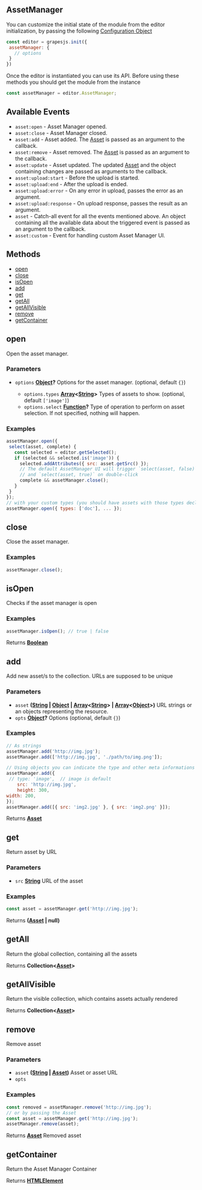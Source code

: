<!-- Generated by documentation.js. Update this documentation by updating the source code. -->

## AssetManager

You can customize the initial state of the module from the editor initialization, by passing the following [Configuration Object][1]

```js
const editor = grapesjs.init({
 assetManager: {
   // options
 }
})
```

Once the editor is instantiated you can use its API. Before using these methods you should get the module from the instance

```js
const assetManager = editor.AssetManager;
```

## Available Events

*   `asset:open` - Asset Manager opened.
*   `asset:close` - Asset Manager closed.
*   `asset:add` - Asset added. The [Asset] is passed as an argument to the callback.
*   `asset:remove` - Asset removed. The [Asset] is passed as an argument to the callback.
*   `asset:update` - Asset updated. The updated [Asset] and the object containing changes are passed as arguments to the callback.
*   `asset:upload:start` - Before the upload is started.
*   `asset:upload:end` - After the upload is ended.
*   `asset:upload:error` - On any error in upload, passes the error as an argument.
*   `asset:upload:response` - On upload response, passes the result as an argument.
*   `asset` - Catch-all event for all the events mentioned above. An object containing all the available data about the triggered event is passed as an argument to the callback.
*   `asset:custom` - Event for handling custom Asset Manager UI.

## Methods

*   [open][2]
*   [close][3]
*   [isOpen][4]
*   [add][5]
*   [get][6]
*   [getAll][7]
*   [getAllVisible][8]
*   [remove][9]
*   [getContainer][10]

[Asset]: asset.html

## open

Open the asset manager.

### Parameters

*   `options` **[Object][11]?** Options for the asset manager. (optional, default `{}`)

    *   `options.types` **[Array][12]<[String][13]>** Types of assets to show. (optional, default `['image']`)
    *   `options.select` **[Function][14]?** Type of operation to perform on asset selection. If not specified, nothing will happen.

### Examples

```javascript
assetManager.open({
 select(asset, complete) {
   const selected = editor.getSelected();
   if (selected && selected.is('image')) {
     selected.addAttributes({ src: asset.getSrc() });
     // The default AssetManager UI will trigger `select(asset, false)` on asset click
     // and `select(asset, true)` on double-click
     complete && assetManager.close();
   }
 }
});
// with your custom types (you should have assets with those types declared)
assetManager.open({ types: ['doc'], ... });
```

## close

Close the asset manager.

### Examples

```javascript
assetManager.close();
```

## isOpen

Checks if the asset manager is open

### Examples

```javascript
assetManager.isOpen(); // true | false
```

Returns **[Boolean][15]** 

## add

Add new asset/s to the collection. URLs are supposed to be unique

### Parameters

*   `asset` **([String][13] | [Object][11] | [Array][12]<[String][13]> | [Array][12]<[Object][11]>)** URL strings or an objects representing the resource.
*   `opts` **[Object][11]?** Options (optional, default `{}`)

### Examples

```javascript
// As strings
assetManager.add('http://img.jpg');
assetManager.add(['http://img.jpg', './path/to/img.png']);

// Using objects you can indicate the type and other meta informations
assetManager.add({
 // type: 'image',	// image is default
	src: 'http://img.jpg',
	height: 300,
width: 200,
});
assetManager.add([{ src: 'img2.jpg' }, { src: 'img2.png' }]);
```

Returns **[Asset]** 

## get

Return asset by URL

### Parameters

*   `src` **[String][13]** URL of the asset

### Examples

```javascript
const asset = assetManager.get('http://img.jpg');
```

Returns **([Asset] | null)** 

## getAll

Return the global collection, containing all the assets

Returns **Collection<[Asset]>** 

## getAllVisible

Return the visible collection, which contains assets actually rendered

Returns **Collection<[Asset]>** 

## remove

Remove asset

### Parameters

*   `asset` **([String][13] | [Asset])** Asset or asset URL
*   `opts`  

### Examples

```javascript
const removed = assetManager.remove('http://img.jpg');
// or by passing the Asset
const asset = assetManager.get('http://img.jpg');
assetManager.remove(asset);
```

Returns **[Asset]** Removed asset

## getContainer

Return the Asset Manager Container

Returns **[HTMLElement][16]** 

[1]: https://github.com/artf/grapesjs/blob/master/src/asset_manager/config/config.js

[2]: #open

[3]: #close

[4]: #isopen

[5]: #add

[6]: #get

[7]: #getall

[8]: #getallvisible

[9]: #remove

[10]: #getcontainer

[11]: https://developer.mozilla.org/docs/Web/JavaScript/Reference/Global_Objects/Object

[12]: https://developer.mozilla.org/docs/Web/JavaScript/Reference/Global_Objects/Array

[13]: https://developer.mozilla.org/docs/Web/JavaScript/Reference/Global_Objects/String

[14]: https://developer.mozilla.org/docs/Web/JavaScript/Reference/Statements/function

[15]: https://developer.mozilla.org/docs/Web/JavaScript/Reference/Global_Objects/Boolean

[16]: https://developer.mozilla.org/docs/Web/HTML/Element
